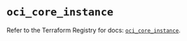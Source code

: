 # `oci_core_instance`

Refer to the Terraform Registry for docs: [`oci_core_instance`](https://registry.terraform.io/providers/hashicorp/oci/7.19.0/docs/resources/core_instance).
